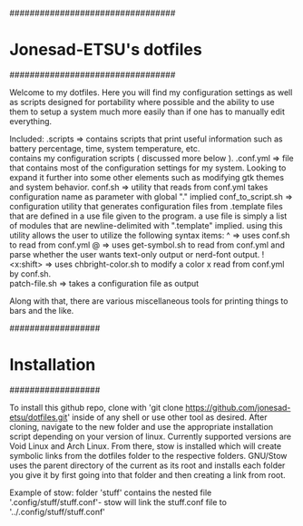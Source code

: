 #################################
#    Jonesad-ETSU's dotfiles	#
#################################

Welcome to my dotfiles. Here you will find my configuration settings as well as scripts designed for portability where possible and the ability to use them to setup a system much more easily than if one has to manually edit everything.

Included:
.scripts =>
	 contains scripts that print useful information such as battery percentage, time, system temperature, etc.  
	contains my configuration scripts ( discussed more below ).
	.conf.yml =>
		file that contains most of the configuration settings for my system. Looking to expand it further into some other elements such as modifying gtk themes and system behavior. 
	conf.sh =>
		utility that reads from conf.yml
		takes configuration name as parameter with global "." implied
	conf_to_script.sh =>
		configuration utility that generates configuration files from .template files that are defined in a use file given to the program.
		a use file is simply a list of modules that are newline-delimited with ".template" implied.
		using this utility allows the user to utilize the following syntax items:
			^<x> => uses conf.sh to read from conf.yml
			@<x> => uses get-symbol.sh to read from conf.yml and parse whether the user wants text-only output or nerd-font output.
			!<x:shift> => uses chbright-color.sh to modify a color x read from conf.yml by conf.sh.   
	patch-file.sh => 
		takes a configuration file as output

Along with that, there are various miscellaneous tools for printing things to bars and the like. 

##################
#  Installation  #
##################

To install this github repo, clone with 'git clone https://github.com/jonesad-etsu/dotfiles.git' inside of any shell or use other tool as desired. After cloning, navigate to the new folder and use the appropriate installation script depending on your version of linux. Currently supported versions are Void Linux and Arch Linux. From there, stow is installed which will create symbolic links from the dotfiles folder to the respective folders. GNU/Stow uses the parent directory of the current as its root and installs each folder you give it by first going into that folder and then creating a link from root.

Example of stow: folder 'stuff' contains the nested file '.config/stuff/stuff.conf'- stow will link the stuff.conf file to '../.config/stuff/stuff.conf'  
